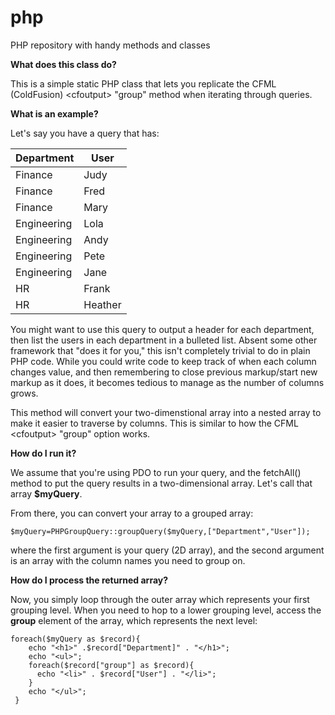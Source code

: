 # php
PHP repository with handy methods and classes


**What does this class do?**  

This is a simple static PHP class that lets you replicate the CFML (ColdFusion) &lt;cfoutput&gt; "group" method when iterating through queries.

**What is an example?**

Let's say you have a query that has:

| Department  | User    |
|-------------|---------|
| Finance     | Judy    |
| Finance     | Fred    |
| Finance     | Mary    |
| Engineering | Lola    |
| Engineering | Andy    |
| Engineering | Pete    |
| Engineering | Jane    |
| HR          | Frank   |
| HR          | Heather |

You might want to use this query to output a header for each department, then list the users in each department in a bulleted list.  Absent some other framework that "does it for you," this isn't completely trivial to do in plain PHP code.  While you could write code to keep track of when each column changes value, and then remembering to close previous markup/start new markup as it does, it becomes tedious to manage as the number of columns grows.

This method will convert your two-dimenstional array into a nested array to make it easier to traverse by columns. This is similar to how the CFML &lt;cfoutput&gt; "group" option works.

**How do I run it?**  

We assume that you're using PDO to run your query, and the fetchAll() method to put the query results in a two-dimensional array. Let's call that array **$myQuery**.

From there, you can convert your array to a grouped array:

`$myQuery=PHPGroupQuery::groupQuery($myQuery,["Department","User"]);`

where the first argument is your query (2D array), and the second argument is an array with the column names you need to group on.


**How do I process the returned array?**

Now, you simply loop through the outer array which represents your first grouping level.  When you need to hop to a lower grouping level, access the **group** element of the array, which represents the next level:

    foreach($myQuery as $record){  
        echo "<h1>" .$record["Department]" . "</h1>";  
        echo "<ul>";  
        foreach($record["group"] as $record){    
          echo "<li>" . $record["User"] . "</li>";  
        }  
        echo "</ul>"; 
     }  
